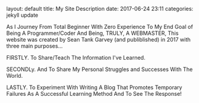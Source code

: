 layout: default
title: My Site Description
date: 2017-06-24 23:11
categories: jekyll update

As I Journey From Total Beginner With Zero Experience To My End Goal of Being A Programmer/Coder And Being, TRULY, A WEBMASTER,
This website was created by Sean Tank Garvey (and publiblished) in 2017 with three main purposes...

  FIRSTLY. To Share/Teach The Information I've Learned.  
  
  SECONDLy. And To Share My Personal Struggles and Successes With The World. 
  
  LASTLY. To Experiment With Writing A Blog That Promotes Temporary Failures As A Successful Learning Method And To See The Response!
